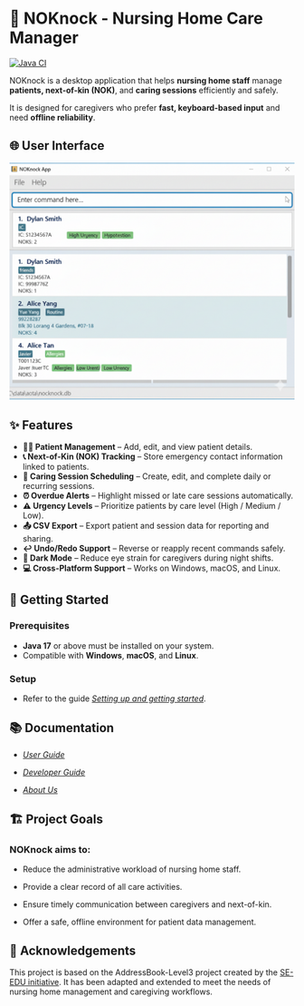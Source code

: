 # 🏥 NOKnock - Nursing Home Care Manager

[![Java CI](https://github.com/AY2526S1-CS2103T-W09-2/tp/actions/workflows/gradle.yml/badge.svg?branch=master)](https://github.com/AY2526S1-CS2103T-W09-2/tp/actions/workflows/gradle.yml)

NOKnock is a desktop application that helps **nursing home staff** manage **patients, next-of-kin (NOK)**, and **caring sessions** efficiently and safely.

It is designed for caregivers who prefer **fast, keyboard-based input** and need **offline reliability**.

## 🌐 User Interface

![Ui](docs/images/Ui.png)

## ✨ Features

- **👩‍⚕️ Patient Management** – Add, edit, and view patient details.
- **📞 Next-of-Kin (NOK) Tracking** – Store emergency contact information linked to patients.
- **📅 Caring Session Scheduling** – Create, edit, and complete daily or recurring sessions.
- **⏰ Overdue Alerts** – Highlight missed or late care sessions automatically.
- **⚠️ Urgency Levels** – Prioritize patients by care level (High / Medium / Low).
- **📤 CSV Export** – Export patient and session data for reporting and sharing.
- **↩️ Undo/Redo Support** – Reverse or reapply recent commands safely.
- **🌙 Dark Mode** – Reduce eye strain for caregivers during night shifts.
- **💻 Cross-Platform Support** – Works on Windows, macOS, and Linux.

## 🚀 Getting Started

### Prerequisites

- **Java 17** or above must be installed on your system.
- Compatible with **Windows**, **macOS**, and **Linux**.

### Setup

- Refer to the guide [_Setting up and getting started_](SettingUp.md).

## 📚 Documentation

- [_User Guide_](https://github.com/se-edu/addressbook-level3/tree/master/docs/UserGuide.md)

- [_Developer Guide_](https://github.com/se-edu/addressbook-level3/tree/master/docs/SettingUp.md)

- [_About Us_](https://github.com/se-edu/addressbook-level3/tree/master/docs/AboutUs.md)

## 🏗️ Project Goals

### NOKnock aims to:

- Reduce the administrative workload of nursing home staff.

- Provide a clear record of all care activities.

- Ensure timely communication between caregivers and next-of-kin.

- Offer a safe, offline environment for patient data management.

## 🤝 Acknowledgements

This project is based on the AddressBook-Level3 project created by the [SE-EDU initiative](https://se-education.org).
It has been adapted and extended to meet the needs of nursing home management and caregiving workflows.
